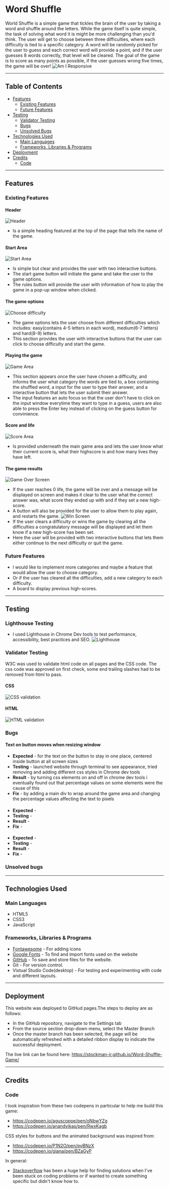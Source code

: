 # Word Shuffle

World Shuffle is a simple game that tickles the brain of the user by taking a word and shuffle around the letters.
While the game itself is quite simple, the task of solving what word it is might be more challenging than you'd think.
The user will get to choose between three difficulties, where each difficulty is tied to a specific category.
A word will be randomly picked for the user to guess and each correct word will provide a point, and if the 
user guesses 8 words correctly, that level will be cleared.
The goal of the game is to score as many points as possible, if the user guesses wrong five times, the game will be over!
![Am I Responsive](assets/readme-images/am-i-responsive.png)


- - - 

## Table of Contents

* [Features](#features)
    * [Existing Features](#existing-features)
    * [Future Features](#future-features)
* [Testing](#testing)
    * [Validator Testing](#validator-testing)
    * [Bugs](#bugs)
    * [Unsolved Bugs](#unsolved-bugs)
* [Technologies Used](#technologies-used)
  * [Main Languages](#main-languages)
  * [Frameworks, Libraries & Programs](#frameworks-libraries--programs)
* [Deployment](#deployment)
* [Credits](#credits)
  * [Code](#code)

  
- - - 


## Features

### Existing Features

#### Header
![Header](assets/readme-images/word-shuffle.png)
  * Is a simple heading featured at the top of the page that tells the name of the game.

#### Start Area
![Start Area](assets/readme-images/startgame-area.png)
  * Is simple but clear and provides the user with two interactive buttons.
  * The start game button will initiate the game and take the user to the game options.
  * The rules button will provide the user with information of how to play the game in a pop-up window when clicked.

#### The game options
![Choose difficulty](assets/readme-images/choose-difficulty.png)
  * The game options lets the user choose from different difficulties which includes: easy(contains 4-5 letters in each word), medium(6-7 letters) and hard(8-9) letters.
  * This section provides the user with interactive buttons that the user can click to choose difficulty and start the game.

#### Playing the game
![Game Area](assets/readme-images/game-area.png)
  * This section appears once the user have chosen a difficulty, and informs the user what category the words are tied to,
  a box containing the shuffled word, a input for the user to type their answer, and a interactive button that lets the user 
  submit their answer.
  * The input features an auto focus so that the user don't have to click on the input window everytime they want to type
  in a guess, users are also able to press the Enter key instead of clicking on the guess button for convinience.

#### Score and life 
![Score Area](assets/readme-images/score-area.png)
  * Is provided underneath the main game area and lets the user know what their current score is, what their highscore is and how many lives they have left.

#### The game results
![Game Over Screen](assets/readme-images/lose-message.png)
  * If the user reaches 0 life, the game will be over and a message will be displayed on screen and makes it clear to the user what the correct answer was, what score they ended up with and if they set a new high-score.
  * A button will also be provided for the user to allow them to play again, and restarts the game.
  ![Win Screen](assets/readme-images/win-message.png)
  * If the user clears a difficulty or wins the game by clearing all the difficulties a congratulatory message will be displayed and let them know if a new high-score has been set.
  * Here the user will be provided with two interactive buttons that lets them either continue to the next difficulty or quit the game.


### Future Features
  * I would like to implement more categories and maybe a feature that would allow the user to choose category.
  * Or if the user has cleared all the difficulties, add a new category to each difficulty.
  * A board to display previous high-scores.

---

## Testing


### Lighthouse Testing

  * I used Lighthouse in Chrome Dev tools to test performance, accessibility, best practices and SEO.
![Lighthouse](assets/readme-images/lighthouse.png)


### Validator Testing

W3C was used to validate html code on all pages and the CSS code. The css code was approved on first check, some end trailing slashes had to be removed from html to pass.

#### CSS
![CSS validation](assets/readme-images/css-validator.png)

#### HTML
![HTML validation](assets/readme-images/html-validator.png)



### Bugs

#### Text on button moves when resizing window
  * **Expected** - for the text on the button to stay in one place, centered inside button at all screen sizes
  * **Testing** - launched website through terminal to see appearance, tried removing and adding different css styles in Chrome dev tools
  * **Result** - by turning css elements on and off in chrome dev tools i eventually found out that percentage values
                 on some elements were the cause of this
  * **Fix** - by adding a main div to wrap around the game area and changing the percentage values
affecting the text to pixels 

  #### 
  * **Expected** -
  * **Testing** - 
  * **Result** - 
  * **Fix** - 

  #### 
  * **Expected** - 
  * **Testing** - 
  * **Result** - 
  * **Fix** - 

### Unsolved bugs
 
---

## Technologies Used

### Main Languages
  * HTML5
  * CSS3
  * JavaScript

### Frameworks, Libraries & Programs
  * [Fontawesome](https://fontawesome.com/) - For adding icons
  * [Google Fonts](https://fonts.google.com/) - To find and import fonts used on the website
  * [GitHub](https://github.com/) - To save and store files for the website.
  * Git - For version control.
  * Vistual Studio Code(desktop) - For testing and experimenting with code and different layouts. 

---

## Deployment

This website was deployed to GitHud pages.The steps to deploy are as follows:
  * In the GitHub repository, navigate to the Settings tab
  * From the source section drop-down menu, select the Master Branch
  * Once the master branch has been selected, the page will be automatically   refreshed with a detailed ribbon display to indicate the successful deployment.

  The live link can be found here: https://stockman-jr.github.io/Word-Shuffle-Game/

---

## Credits

### Code

I took inspiration from these two codepens in particular to help me build this game:
  * https://codepen.io/aguscoppe/pen/oNbwYZg
  * https://codepen.io/anandvikas/pen/RwxKagb

CSS styles for buttons and the animated background was inspired from:
  * https://codepen.io/P1N2O/pen/pyBNzX
  * https://codepen.io/giana/pen/BZaGyP
   
   In general:
  * [Stackoverflow](https://stackoverflow.com/) has been a huge help for finding solutions when I've been stuck on coding problems or if wanted to create something specific but didn't know how to.




